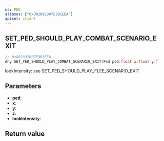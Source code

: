 ```yaml
---
ns: PED
aliases: ["0x802092B07E3B1EEA"]
apiset: client
---
```

## SET_PED_SHOULD_PLAY_COMBAT_SCENARIO_EXIT

```c
// 0x802092B07E3B1EEA
Any SET_PED_SHOULD_PLAY_COMBAT_SCENARIO_EXIT(Ped ped,float x,float y,float z,int lookIntensity);
```

lookIntensity: see SET_PED_SHOULD_PLAY_FLEE_SCENARIO_EXIT

## Parameters
* **ped**:
* **x**:
* **y**:
* **z**:
* **lookIntensity**:

## Return value

